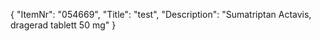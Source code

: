 {
  "ItemNr": "054669",
  "Title": "test",
  "Description": "Sumatriptan Actavis, dragerad tablett 50 mg"
}